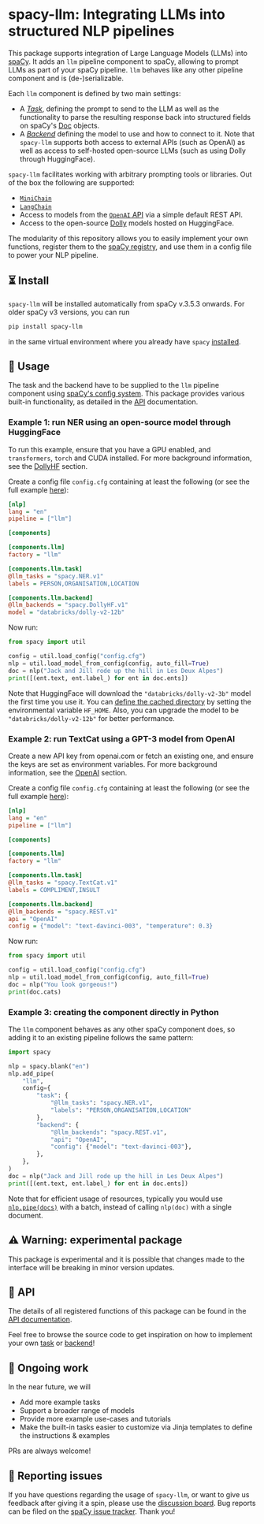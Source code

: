 # spacy-llm: Integrating LLMs into structured NLP pipelines

This package supports integration of Large Language Models (LLMs) into [spaCy](https://spacy.io/).
It adds an `llm` pipeline component to spaCy, allowing to prompt LLMs as part of your spaCy pipeline.
`llm` behaves like any other pipeline component and is (de-)serializable.

Each `llm` component is defined by two main settings:

- A [_Task_](api.md#Tasks), defining the prompt to send to the LLM as well as the functionality to parse the resulting response
  back into structured fields on spaCy's [Doc](https://spacy.io/api/doc) objects.
- A [_Backend_](api.md#Backends) defining the model to use and how to connect to it. Note that `spacy-llm` supports both access to external
  APIs (such as OpenAI) as well as access to self-hosted open-source LLMs (such as using Dolly through HuggingFace).

`spacy-llm` facilitates working with arbitrary prompting tools or libraries. Out of the box the following are supported:

- [`MiniChain`](https://github.com/srush/MiniChain)
- [`LangChain`](https://github.com/hwchase17/langchain)
- Access to models from the [`OpenAI` API](https://platform.openai.com/docs/api-reference/introduction) via a simple default REST API.
- Access to the open-source [Dolly](https://huggingface.co/databricks) models hosted on HuggingFace.

The modularity of this repository allows you to easily implement your own functions, register them to the [spaCy registry](https://spacy.io/api/top-level#registry),
and use them in a config file to power your NLP pipeline.

## ⏳ Install

`spacy-llm` will be installed automatically from spaCy v.3.5.3 onwards. For older spaCy v3 versions, you can run

```bash
pip install spacy-llm
```

in the same virtual environment where you already have `spacy` [installed](https://spacy.io/usage).

## 🐍 Usage

The task and the backend have to be supplied to the `llm` pipeline component using [spaCy's config
system](https://spacy.io/api/data-formats#config). This package provides various built-in
functionality, as detailed in the [API](api.md) documentation.

### Example 1: run NER using an open-source model through HuggingFace

To run this example, ensure that you have a GPU enabled, and `transformers`, `torch` and CUDA installed.
For more background information, see the [DollyHF](api.md#spacydollyhfv1) section.

Create a config file `config.cfg` containing at least the following
(or see the full example [here](usage_examples/dolly_ner_zeroshot.cfg)):

```ini
[nlp]
lang = "en"
pipeline = ["llm"]

[components]

[components.llm]
factory = "llm"

[components.llm.task]
@llm_tasks = "spacy.NER.v1"
labels = PERSON,ORGANISATION,LOCATION

[components.llm.backend]
@llm_backends = "spacy.DollyHF.v1"
model = "databricks/dolly-v2-12b"
```

Now run:

```python
from spacy import util

config = util.load_config("config.cfg")
nlp = util.load_model_from_config(config, auto_fill=True)
doc = nlp("Jack and Jill rode up the hill in Les Deux Alpes")
print([(ent.text, ent.label_) for ent in doc.ents])
```

Note that HuggingFace will download the `"databricks/dolly-v2-3b"` model the first time you use it. You can
[define the cached directory](https://huggingface.co/docs/huggingface_hub/main/en/guides/manage-cache)
by setting the environmental variable `HF_HOME`.
Also, you can upgrade the model to be `"databricks/dolly-v2-12b"` for better performance.

### Example 2: run TextCat using a GPT-3 model from OpenAI

Create a new API key from openai.com or fetch an existing one, and ensure the keys are set as environment variables.
For more background information, see the [OpenAI](api.md#OpenAI) section.

Create a config file `config.cfg` containing at least the following
(or see the full example [here](usage_examples/openai_textcat_zeroshot.cfg)):

```ini
[nlp]
lang = "en"
pipeline = ["llm"]

[components]

[components.llm]
factory = "llm"

[components.llm.task]
@llm_tasks = "spacy.TextCat.v1"
labels = COMPLIMENT,INSULT

[components.llm.backend]
@llm_backends = "spacy.REST.v1"
api = "OpenAI"
config = {"model": "text-davinci-003", "temperature": 0.3}
```

Now run:

```python
from spacy import util

config = util.load_config("config.cfg")
nlp = util.load_model_from_config(config, auto_fill=True)
doc = nlp("You look gorgeous!")
print(doc.cats)
```

### Example 3: creating the component directly in Python

The `llm` component behaves as any other spaCy component does, so adding it to an existing pipeline follows the same
pattern:

```python
import spacy

nlp = spacy.blank("en")
nlp.add_pipe(
    "llm",
    config={
        "task": {
            "@llm_tasks": "spacy.NER.v1",
            "labels": "PERSON,ORGANISATION,LOCATION"
        },
        "backend": {
            "@llm_backends": "spacy.REST.v1",
            "api": "OpenAI",
            "config": {"model": "text-davinci-003"},
        },
    },
)
doc = nlp("Jack and Jill rode up the hill in Les Deux Alpes")
print([(ent.text, ent.label_) for ent in doc.ents])
```

Note that for efficient usage of resources, typically you would use [`nlp.pipe(docs)`](https://spacy.io/api/language#pipe)
with a batch, instead of calling `nlp(doc)` with a single document.

## ⚠️ Warning: experimental package

This package is experimental and it is possible that changes made to the interface will be breaking in minor version updates.

## 📓 API

The details of all registered functions of this package can be found in the [API documentation](api.md).

Feel free to browse the source code to get inspiration on how to implement your own
[task](https://github.com/explosion/spacy-llm/tree/main/spacy_llm/tasks) or
[backend](https://github.com/explosion/spacy-llm/tree/main/spacy_llm/backends)!

## 🚀 Ongoing work

In the near future, we will

- Add more example tasks
- Support a broader range of models
- Provide more example use-cases and tutorials
- Make the built-in tasks easier to customize via Jinja templates to define the instructions & examples

PRs are always welcome!

## 📝️ Reporting issues

If you have questions regarding the usage of `spacy-llm`, or want to give us feedback after giving it a spin, please use the
[discussion board](https://github.com/explosion/spaCy/discussions).
Bug reports can be filed on the [spaCy issue tracker](https://github.com/explosion/spaCy/issues). Thank you!
